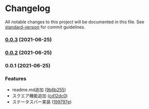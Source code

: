# Changelog

All notable changes to this project will be documented in this file. See [standard-version](https://github.com/conventional-changelog/standard-version) for commit guidelines.

### [0.0.3](https://github.com/taizod1024/boxdraw-extension/compare/v0.0.2...v0.0.3) (2021-06-25)

### [0.0.2](https://github.com/taizod1024/boxdraw-extension/compare/v0.0.1...v0.0.2) (2021-06-25)

### 0.0.1 (2021-06-25)


### Features

* readme.md追加 ([9b6b255](https://github.com/taizod1024/boxdraw-extension/commit/9b6b25540142ef603e324aab4b1efa2ee6cf8a0e))
* スクエア機能追加 ([cd12dc0](https://github.com/taizod1024/boxdraw-extension/commit/cd12dc0280533c5ed10c3b508d7c2fc7b5d855ae))
* ステータスバー実装 ([199797e](https://github.com/taizod1024/boxdraw-extension/commit/199797eb0b6d01d75a48f7863cbd04c04b2891d4))
